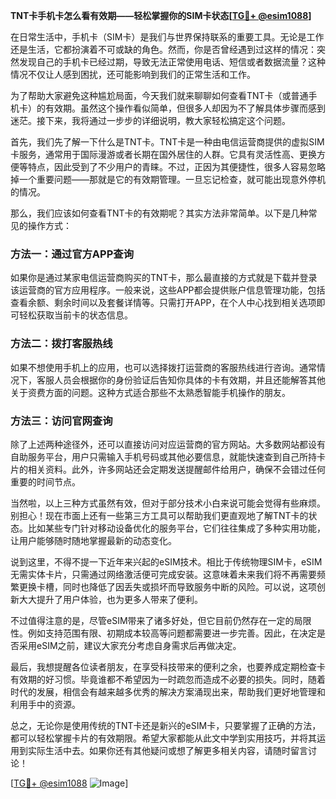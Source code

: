 **TNT卡手机卡怎么看有效期——轻松掌握你的SIM卡状态[[TG💪+ @esim1088](https://t.me/s/esim1088)]**

在日常生活中，手机卡（SIM卡）是我们与世界保持联系的重要工具。无论是工作还是生活，它都扮演着不可或缺的角色。然而，你是否曾经遇到过这样的情况：突然发现自己的手机卡已经过期，导致无法正常使用电话、短信或者数据流量？这种情况不仅让人感到困扰，还可能影响到我们的正常生活和工作。

为了帮助大家避免这种尴尬局面，今天我们就来聊聊如何查看TNT卡（或普通手机卡）的有效期。虽然这个操作看似简单，但很多人却因为不了解具体步骤而感到迷茫。接下来，我将通过一步步的详细说明，教大家轻松搞定这个问题。

首先，我们先了解一下什么是TNT卡。TNT卡是一种由电信运营商提供的虚拟SIM卡服务，通常用于国际漫游或者长期在国外居住的人群。它具有灵活性高、更换方便等特点，因此受到了不少用户的青睐。不过，正因为其便捷性，很多人容易忽略掉一个重要问题——那就是它的有效期管理。一旦忘记检查，就可能出现意外停机的情况。

那么，我们应该如何查看TNT卡的有效期呢？其实方法非常简单。以下是几种常见的操作方式：

### 方法一：通过官方APP查询
如果你是通过某家电信运营商购买的TNT卡，那么最直接的方式就是下载并登录该运营商的官方应用程序。一般来说，这些APP都会提供账户信息管理功能，包括查看余额、剩余时间以及套餐详情等。只需打开APP，在个人中心找到相关选项即可轻松获取当前卡的状态信息。

### 方法二：拨打客服热线
如果不想使用手机上的应用，也可以选择拨打运营商的客服热线进行咨询。通常情况下，客服人员会根据你的身份验证后告知你具体的卡有效期，并且还能解答其他关于资费方面的问题。这种方式适合那些不太熟悉智能手机操作的朋友。

### 方法三：访问官网查询
除了上述两种途径外，还可以直接访问对应运营商的官方网站。大多数网站都设有自助服务平台，用户只需输入手机号码或其他必要信息，就能快速查到自己所持卡片的相关资料。此外，许多网站还会定期发送提醒邮件给用户，确保不会错过任何重要的时间节点。

当然啦，以上三种方式虽然有效，但对于部分技术小白来说可能会觉得有些麻烦。别担心！现在市面上还有一些第三方工具可以帮助我们更直观地了解TNT卡的状态。比如某些专门针对移动设备优化的服务平台，它们往往集成了多种实用功能，让用户能够随时随地掌握最新的动态变化。

说到这里，不得不提一下近年来兴起的eSIM技术。相比于传统物理SIM卡，eSIM无需实体卡片，只需通过网络激活便可完成安装。这意味着未来我们将不再需要频繁更换卡槽，同时也降低了因丢失或损坏而导致服务中断的风险。可以说，这项创新大大提升了用户体验，也为更多人带来了便利。

不过值得注意的是，尽管eSIM带来了诸多好处，但它目前仍然存在一定的局限性。例如支持范围有限、初期成本较高等问题都需要进一步完善。因此，在决定是否采用eSIM之前，建议大家充分考虑自身需求后再做决定。

最后，我想提醒各位读者朋友，在享受科技带来的便利之余，也要养成定期检查卡有效期的好习惯。毕竟谁都不希望因为一时疏忽而造成不必要的损失。同时，随着时代的发展，相信会有越来越多优秀的解决方案涌现出来，帮助我们更好地管理和利用手中的资源。

总之，无论你是使用传统的TNT卡还是新兴的eSIM卡，只要掌握了正确的方法，都可以轻松掌握卡片的有效期限。希望大家都能从此文中学到实用技巧，并将其运用到实际生活中去。如果你还有其他疑问或想了解更多相关内容，请随时留言讨论！

[[TG💪+ @esim1088](https://t.me/s/esim1088) ![Image](https://i.postimg.cc/4NQfJmqS/Snipaste-2025-05-13-00-14-12.png)]